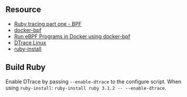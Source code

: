 ## Resource
* [Ruby tracing part one - BPF](https://balazs.kutilovi.cz/posts/ruby-tracing-part-one-bpf)
* [docker-bpf](https://github.com/hemslo/docker-bpf)
* [Run eBPF Programs in Docker using docker-bpf](https://hemslo.io/run-ebpf-programs-in-docker-using-docker-bpf)
* [DTrace Linux](https://github.com/oracle/dtrace-utils/tree/2.0-branch)
* [ruby-install](https://github.com/postmodern/ruby-install)

## Build Ruby

Enable DTrace by passing `--enable-dtrace` to the configure script.
When using `ruby-install`: `ruby-install ruby 3.1.2 -- --enable-dtrace`.

